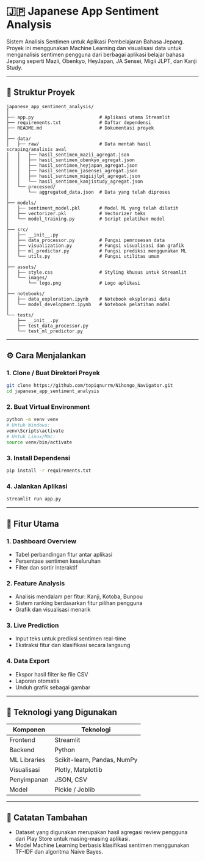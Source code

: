 # 🇯🇵 Japanese App Sentiment Analysis

Sistem Analisis Sentimen untuk Aplikasi Pembelajaran Bahasa Jepang. Proyek ini menggunakan Machine Learning dan visualisasi data untuk menganalisis sentimen pengguna dari berbagai aplikasi belajar bahasa Jepang seperti Mazii, Obenkyo, HeyJapan, JA Sensei, Migii JLPT, dan Kanji Study.

---

## 📁 Struktur Proyek

```
japanese_app_sentiment_analysis/
│
├── app.py                        # Aplikasi utama Streamlit
├── requirements.txt              # Daftar dependensi
├── README.md                     # Dokumentasi proyek
│
├── data/
│   ├── raw/                      # Data mentah hasil scraping/analisis awal
│   │   ├── hasil_sentimen_mazii_agregat.json
│   │   ├── hasil_sentimen_obenkyo_agregat.json
│   │   ├── hasil_sentimen_heyjapan_agregat.json
│   │   ├── hasil_sentimen_jasensei_agregat.json
│   │   ├── hasil_sentimen_migiijlpt_agregat.json
│   │   └── hasil_sentimen_kanjistudy_agregat.json
│   └── processed/
│       └── aggregated_data.json  # Data yang telah diproses
│
├── models/
│   ├── sentiment_model.pkl       # Model ML yang telah dilatih
│   ├── vectorizer.pkl            # Vectorizer teks
│   └── model_training.py         # Script pelatihan model
│
├── src/
│   ├── __init__.py
│   ├── data_processor.py         # Fungsi pemrosesan data
│   ├── visualization.py          # Fungsi visualisasi dan grafik
│   ├── ml_predictor.py           # Fungsi prediksi menggunakan ML
│   └── utils.py                  # Fungsi utilitas umum
│
├── assets/
│   ├── style.css                 # Styling khusus untuk Streamlit
│   └── images/
│       └── logo.png              # Logo aplikasi
│
├── notebooks/
│   ├── data_exploration.ipynb    # Notebook eksplorasi data
│   └── model_development.ipynb   # Notebook pelatihan model
│
└── tests/
    ├── __init__.py
    ├── test_data_processor.py
    └── test_ml_predictor.py
```

---

## ⚙️ Cara Menjalankan

### 1. Clone / Buat Direktori Proyek

```bash
git clone https://github.com/topiqnurrm/Nihongo_Navigator.git
cd japanese_app_sentiment_analysis
```

### 2. Buat Virtual Environment

```bash
python -m venv venv
# Untuk Windows:
venv\Scripts\activate
# Untuk Linux/Mac:
source venv/bin/activate
```

### 3. Install Dependensi

```bash
pip install -r requirements.txt
```

### 4. Jalankan Aplikasi

```bash
streamlit run app.py
```

---

## 🔑 Fitur Utama

### 1. **Dashboard Overview**
- Tabel perbandingan fitur antar aplikasi
- Persentase sentimen keseluruhan
- Filter dan sortir interaktif

### 2. **Feature Analysis**
- Analisis mendalam per fitur: Kanji, Kotoba, Bunpou
- Sistem ranking berdasarkan fitur pilihan pengguna
- Grafik dan visualisasi menarik

### 3. **Live Prediction**
- Input teks untuk prediksi sentimen real-time
- Ekstraksi fitur dan klasifikasi secara langsung

### 4. **Data Export**
- Ekspor hasil filter ke file CSV
- Laporan otomatis
- Unduh grafik sebagai gambar

---

## 🧰 Teknologi yang Digunakan

| Komponen     | Teknologi                              |
|--------------|-----------------------------------------|
| Frontend     | Streamlit                              |
| Backend      | Python                                 |
| ML Libraries | Scikit-learn, Pandas, NumPy            |
| Visualisasi  | Plotly, Matplotlib                     |
| Penyimpanan  | JSON, CSV                              |
| Model        | Pickle / Joblib                        |

---

## 📌 Catatan Tambahan

- Dataset yang digunakan merupakan hasil agregasi review pengguna dari Play Store untuk masing-masing aplikasi.
- Model Machine Learning berbasis klasifikasi sentimen menggunakan TF-IDF dan algoritma Naive Bayes.
